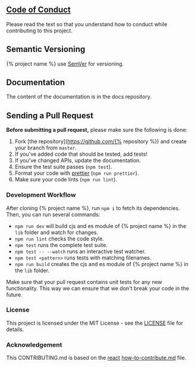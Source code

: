 
## [Code of Conduct](./.github/CODE_OF_CONDUCT.md)

Please read the text so that you understand how to conduct while contributing to this project.

## Semantic Versioning

{% project name %} use [SemVer](http://semver.org/) for versioning.

## Documentation

The content of the documentation is in the docs repository.

## Sending a Pull Request

**Before submitting a pull request,** please make sure the following is done:

1. Fork [the repository](https://github.com/{% repository %}) and create your branch from `master`.
2. If you've added code that should be tested, add tests!
3. If you've changed APIs, update the documentation.
4. Ensure the test suite passes (`npm test`).
5. Format your code with [prettier](https://github.com/prettier/prettier) (`npm run prettier`).
6. Make sure your code lints (`npm run lint`).

### Development Workflow

After cloning {% project name %}, run `npm i` to fetch its dependencies.
Then, you can run several commands:

- `npm run dev` will build cjs and es module of {% project name %} in the `lib` folder and watch for changes.
- `npm run lint` checks the code style.
- `npm test` runs the complete test suite.
- `npm test -- --watch` runs an interactive test watcher.
- `npm test <pattern>` runs tests with matching filenames.
- `npm run build` creates the cjs and es module of {% project name %} in the `lib` folder.

Make sure that your pull request contains unit tests for any new functionality. This way we can ensure that we don't break your code in the future.

### License

This project is licensed under the MIT License - see the [LICENSE](LICENSE) file for details.

### Acknowledgement

This CONTRIBUTING.md is based on the [react](https://github.com/facebook/react) [how-to-contribute.md](https://github.com/facebook/react/blob/master/docs/contributing/how-to-contribute.md) file.
